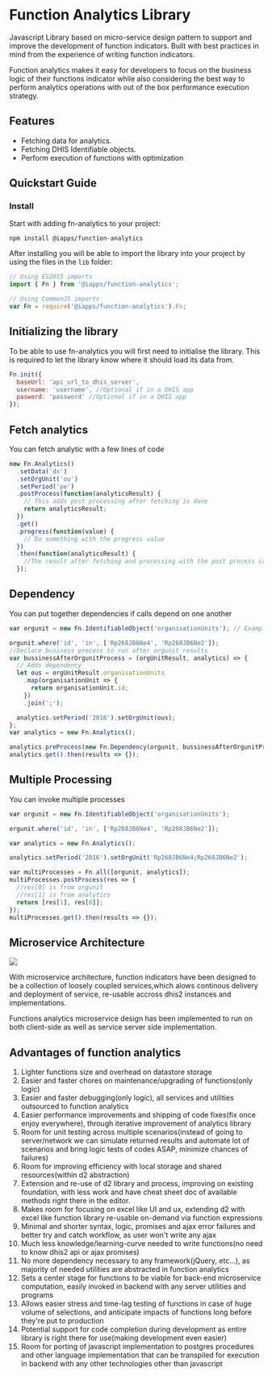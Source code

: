 # Function Analytics Library

Javascript Library based on micro-service design pattern to support and improve the development of function indicators. Built with best practices in mind from the experience of writing function indicators.

Function analytics makes it easy for developers to focus on the business logic of their functions indicator while also considering the best way to perform analytics operations with out of the box performance execution strategy.

## Features

- Fetching data for analytics.
- Fetching DHIS Identifiable objects.
- Perform execution of functions with optimization

## Quickstart Guide

### Install

Start with adding fn-analytics to your project:

`npm install @iapps/function-analytics`

After installing you will be able to import the library into your project by using the files in the `lib` folder:

```js
// Using ES2015 imports
import { Fn } from '@iapps/function-analytics';

// Using CommonJS imports
var Fn = require('@iapps/function-analytics').Fn;
```

## Initializing the library

To be able to use fn-analytics you will first need to initialise the library. This is required to let the library know where it should load its data from.

```js
Fn.init({
  baseUrl: 'api_url_to_dhis_server',
  username: 'username', //Optional if in a DHIS app
  pasword: 'password' //Optional if in a DHIS app
});
```

## Fetch analytics

You can fetch analytic with a few lines of code

```js
new Fn.Analytics()
  .setData('dx')
  .setOrgUnit('ou')
  .setPeriod('pe')
  .postProcess(function(analyticsResult) {
    // This adds post processing after fetching is done
    return analyticsResult;
  })
  .get()
  .progress(function(value) {
    // Do something with the progress value
  })
  .then(function(analyticsResult) {
    //The result after fetching and processing with the post process callback
  });
```

## Dependency

You can put together dependencies if calls depend on one another

```js
var orgunit = new Fn.IdentifiableObject('organisationUnits'); // Example of an organisation fetcher

orgunit.where('id', 'in', ['Rp268JB6Ne4', 'Rp268JB6Ne2']);
//Declare business process to run after orgunit results
var bussinessAfterOrgunitProcess = (orgUnitResult, analytics) => {
  // Adds dependency
  let ous = orgUnitResult.organisationUnits
    .map(organisationUnit => {
      return organisationUnit.id;
    })
    .join(';');

  analytics.setPeriod('2016').setOrgUnit(ous);
};
var analytics = new Fn.Analytics();

analytics.preProcess(new Fn.Dependency(orgunit, bussinessAfterOrgunitProcess));
analytics.get().then(results => {});
```

## Multiple Processing

You can invoke multiple processes

```js
var orgunit = new Fn.IdentifiableObject('organisationUnits');

orgunit.where('id', 'in', ['Rp268JB6Ne4', 'Rp268JB6Ne2']);

var analytics = new Fn.Analytics();

analytics.setPeriod('2016').setOrgUnit('Rp268JB6Ne4;Rp268JB6Ne2');

var multiProcesses = Fn.all([orgunit, analytics]);
multiProcesses.postProcess(res => {
  //res[0] is from orgunit
  //res[1] is from analytics
  return [res[1], res[0]];
});
multiProcesses.get().then(results => {});
```

## Microservice Architecture

![](https://lh3.googleusercontent.com/xNrhIlfv2WVT8z9tC0D1LzGaTWCjatL1SPadkGyld2SMND0ySjcYQ9fvRNBtSAD0Q5WhC7-3eLPOaZCfjrC_uqNg9-xwdj4bKt5a3k6gsezq0ULuGG21sJKKsYUrNvl8snbWg-9ICM1PIzOCOqePR1v6ihQu6EimcA5OffKZ0-cbDDFgbvZRr0Rab-nrRayXJjTi_1JIvLIByCFdDkmiKm3wDduIkGxI5jET3cm_1cHIuE3QvIDaBgnP44Y-Dy4alyq8MZMDLnj7pJlK9_pmCxwUG9dfuXMC6x90WWYjXDE_UsfjpXqc8CR6QBdvXX5RD5ByfwjTlMJjeqEVo2tiLM-VUm-NJ6XdnT1fFwvnokQ-ENGTmotf8PR1m3cOF3N3hBC1OPhV7bv2cooF_gAFwsIeGYKxOXeky7Mkg48sqMv5VcnoVN1TfrOGQah2L9-04q9bFv6No8li6tj8aYpCvtfgYx3E8Vv0CpCk83_v_ilrRJDl7LEl3j_rejoCEtSECrMNivXUyG2FpXtdSAeEkiZuvzMVEKE2yznrO0drYUfBIcL-cT-VQb5wLPkAGQzfxOyKd2-yIrnrRLQ90bsza1JKipxMonZhGXq7dIQ=w1299-h738)

With microservice architecture, function indicators have been designed to be a collection of loosely coupled services,which alows continous delivery and deployment of service, re-usable accross dhis2 instances and implementations.

Functions analytics microservice design has been implemented to run on both client-side as well as service server side implementation.

## Advantages of function analytics

1. Lighter functions size and overhead on datastore storage
2. Easier and faster chores on maintenance/upgrading of functions(only logic)
3. Easier and faster debugging(only logic), all services and utilities outsourced to function analytics
4. Easier performance improvements and shipping of code fixes(fix once enjoy everywhere), through iterative improvement of analytics library
5. Room for unit testing across multiple scenarios(instead of going to server/network we can simulate returned results and automate lot of scenarios and bring logic tests of codes ASAP, minimize chances of failures)
6. Room for improving efficiency with local storage and shared resources(within d2 abstraction)
7. Extension and re-use of d2 library and process, improving on existing foundation, with less work and have cheat sheet doc of available methods right there in the editor.
8. Makes room for focusing on excel like UI and ux, extending d2 with excel like function library re-usable on-demand via function expressions
9. Minimal and shorter syntax, logic, promises and ajax error failures and better try and catch workflow, as user won't write any ajax
10. Much less knowledge/learning-curve needed to write functions(no need to know dhis2 api or ajax promises)
11. No more dependency necessary to any framework(jQuery, etc...), as majority of needed utilities are abstracted in function analytics
12. Sets a center stage for functions to be viable for back-end microservice computation, easily invoked in backend with any server utilities and programs
13. Allows easier stress and time-lag testing of functions in case of huge volume of selections, and anticipate impacts of functions long before they're put to production
14. Potential support for code completion during development as entire library is right there for use(making development even easier)
15. Room for porting of javascript implementation to postgres procedures and other language implementation that can be transpiled for execution in backend with any other technologies other than javascript
